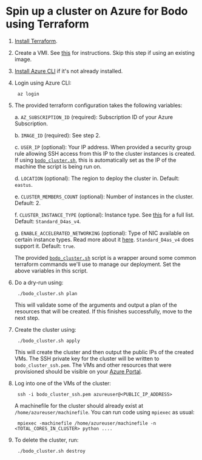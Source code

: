 # Spin up a cluster on Azure for Bodo using Terraform

1. [Install Terraform](https://www.terraform.io/downloads.html).

1. Create a VMI. See [this](./bodo-vmi/README.md) for instructions. Skip this step if using an existing image.

1. [Install Azure CLI](https://docs.microsoft.com/en-us/cli/azure/install-azure-cli) if it's not already installed. 

1. Login using Azure CLI:

        az login

1. The provided terraform configuration takes the following variables:

    a. ``AZ_SUBSCRIPTION_ID`` (required): Subscription ID of your Azure Subscription.
    
    b. ``IMAGE_ID`` (required): See step 2.
    
    c. ``USER_IP`` (optional): Your IP address. When provided a security group rule allowing SSH access from this IP to the cluster instances is created. If using [``bodo_cluster.sh``](./bodo_cluster.sh), this is automatically set as the IP of the machine the script is being run on.

    d. ``LOCATION`` (optional): The region to deploy the cluster in. Default: ``eastus``.

    e. ``CLUSTER_MEMBERS_COUNT`` (optional): Number of instances in the cluster. Default: 2.

    f. ``CLUSTER_INSTANCE_TYPE`` (optional): Instance type. See [this](https://docs.microsoft.com/en-us/azure/virtual-machines/sizes) for a full list. Default: ``Standard_D4as_v4``.

    g. ``ENABLE_ACCELERATED_NETWORKING`` (optional): Type of NIC available on certain instance types. Read more about it [here](https://docs.microsoft.com/en-us/azure/virtual-network/create-vm-accelerated-networking-cli). ``Standard_D4as_v4`` does support it.  Default: ``true``.

    The provided [``bodo_cluster.sh``](./bodo_cluster.sh) script is a wrapper around some common terraform commands we'll use to manage our deployment. Set the above variables in this script.

1. Do a dry-run using:

        ./bodo_cluster.sh plan

    This will validate some of the arguments and output a plan of the resources that will be created. If this finishes successfully, move to the next step.

1. Create the cluster using:

        ./bodo_cluster.sh apply

    This will create the cluster and then output the public IPs of the created VMs. 
    The SSH private key for the cluster will be written to ``bodo_cluster_ssh.pem``.
    The VMs and other resources that were provisioned should be visible on your [Azure Portal](https://portal.azure.com/).
    
1. Log into one of the VMs of the cluster:

        ssh -i bodo_cluster_ssh.pem azureuser@<PUBLIC_IP_ADDRESS>

    A machinefile for the cluster should already exist at ``/home/azureuser/machinefile``.
    You can run code using ``mpiexec`` as usual:

        mpiexec -machinefile /home/azureuser/machinefile -n <TOTAL_CORES_IN_CLUSTER> python ....

1. To delete the cluster, run:

        ./bodo_cluster.sh destroy
